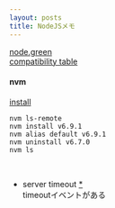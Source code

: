 ```yaml
---
layout: posts
title: NodeJSメモ
---
```

[node.green](http://node.green/)  
[compatibility table](http://kangax.github.io/compat-table/es6/)  

#### nvm
[install](https://github.com/creationix/nvm#install-script)

```
nvm ls-remote
nvm install v6.9.1
nvm alias default v6.9.1
nvm uninstall v6.7.0
nvm ls
```
<br>


* server timeout [\*](https://nodejs.org/api/http.html#http_server_timeout)  
timeoutイベントがある
